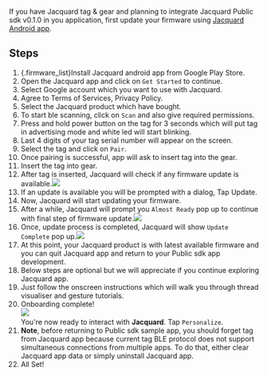If you have Jacquard tag & gear and planning to integrate Jacquard Public sdk v0.1.0 in you application, first update your firmware using 
[Jacquard Android app](https://play.google.com/store/apps/details?id=com.google.android.apps.jacquard).
 
## Steps
1. {.firmware_list}Install Jacquard android app from Google Play Store.
2. Open the Jacquard app and click on `Get Started` to continue.
3. Select Google account which you want to use with Jacquard. 
4. Agree to Terms of Services, Privacy Policy.
5. Select the Jacquard product which have bought.
6. To start ble scanning, click on `Scan` and also give required permissions.
6. Press and hold power button on the tag for 3 seconds which will put tag in advertising mode 
and white led will start blinking.
7. Last 4 digits of your tag serial number will appear on the screen.
8. Select the tag and click on `Pair`.
9. Once pairing is successful, app will ask to insert tag into the gear.
10. Insert the tag into gear.
11. After tag is inserted, Jacquard will check if any firmware update is available.![](../../assets/media/dfu/fw_check.png)
12. If an update is available you will be prompted with a dialog, Tap Update.
13. Now, Jacquard will start updating your firmware. 
14. After a while, Jacquard will prompt you `Almost Ready` pop up to continue with final step 
of firmware update.![](../../assets/media/dfu/dfu_progress.png)
15. Once, update process is completed, Jacquard will show `Update Complete` pop up.![](../../assets/media/dfu/dfu_complete.png)
16. At this point, your Jacquard product is with latest available firmware and you can quit Jacquard app
 and return to your Public sdk app development.
17. Below steps are optional but we will appreciate if you continue exploring Jacquard app. 
18. Just follow  the onscreen instructions which will walk you through thread visualiser and gesture tutorials.
19. Onboarding complete! \
![](../../assets/media/dfu/jq_onboarding_complete.png) \
You're now ready to interact with **Jacquard**. Tap `Personalize`.
20. **Note**, before returning to Public sdk sample app, you should forget tag from Jacquard app because 
current tag BLE protocol does not support simultaneous connections from multiple apps. To do that, either clear Jacquard app data 
or simply uninstall Jacquard app.
21. All Set!

